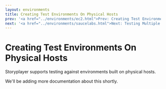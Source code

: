 ```yaml
---
layout: environments
title: Creating Test Environments On Physical Hosts
prev: '<a href="../environments/ec2.html">Prev: Creating Test Environments On Amazon EC2</a>'
next: '<a href="../environments/saucelabs.html">Next: Testing Multiple Browsers Using SauceLabs</a>'
---
```


# Creating Test Environments On Physical Hosts

Storyplayer supports testing against environments built on physical hosts.

We'll be adding more documentation about this shortly.